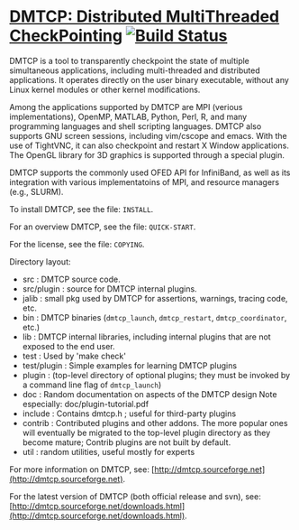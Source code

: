 # [DMTCP: Distributed MultiThreaded CheckPointing](http://dmtcp.sourceforge.net/) [![Build Status](https://travis-ci.org/dmtcp/dmtcp.png?branch=master)](https://travis-ci.org/dmtcp/dmtcp)

DMTCP is a tool to transparently checkpoint the state of multiple simultaneous
applications, including multi-threaded and distributed applications. It
operates directly on the user binary executable, without any Linux kernel
modules or other kernel modifications.

Among the applications supported by DMTCP are MPI (verious implementations),
OpenMP, MATLAB, Python, Perl, R, and many programming languages and shell
scripting languages. DMTCP also supports GNU screen sessions, including
vim/cscope and emacs. With the use of TightVNC, it can also checkpoint
and restart X Window applications.  The OpenGL library for 3D graphics
is supported through a special plugin.

DMTCP supports the commonly used OFED API for InfiniBand, as well as its
integration with various implementatoins of MPI, and resource managers
(e.g., SLURM).

To install DMTCP, see the file: `INSTALL`.

For an overview DMTCP, see the file: `QUICK-START`.

For the license, see the file: `COPYING`.

Directory layout:
 - src : DMTCP source code.
 - src/plugin : source for DMTCP internal plugins.
 - jalib : small pkg used by DMTCP for assertions, warnings, tracing code, etc.
 - bin : DMTCP binaries (`dmtcp_launch`, `dmtcp_restart`, `dmtcp_coordinator`, etc.)
 - lib : DMTCP internal libraries, including internal plugins that are
        not exposed to the end user.
 - test : Used by 'make check'
 - test/plugin : Simple examples for learning DMTCP plugins
 - plugin : (top-level directory of optional plugins; they must be
             invoked by a command line flag of `dmtcp_launch`)
 - doc : Random documentation on aspects of the DMTCP design
         Note especially:  doc/plugin-tutorial.pdf
 - include : Contains dmtcp.h ; useful for third-party plugins
 - contrib : Contributed plugins and other addons.  The more popular ones
             will eventually be migrated to the top-level plugin directory
             as they become mature;  Contrib plugins are not built by default.
 - util : random utilities, useful mostly for experts

For more information on DMTCP, see: [http://dmtcp.sourceforge.net](http://dmtcp.sourceforge.net).

For the latest version of DMTCP (both official release and svn), see:  [http://dmtcp.sourceforge.net/downloads.html](http://dmtcp.sourceforge.net/downloads.html).
